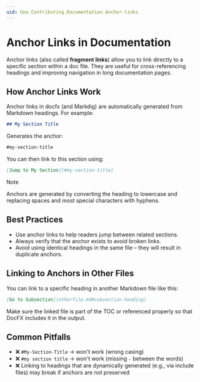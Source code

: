 ```yaml
---
uid: Uno.Contributing.Documentation.Anchor-links
---
```


# Anchor Links in Documentation

Anchor links (also called **fragment links**) allow you to link directly to a specific section within a doc file. They are useful for cross-referencing headings and improving navigation in long documentation pages.

## How Anchor Links Work

Anchor links in docfx (and Markdig) are automatically generated from Markdown headings. For example:

```markdown
## My Section Title
```

Generates the anchor:

```md
#my-section-title
```

You can then link to this section using:

```markdown
[Jump to My Section](#my-section-title)
```

> [!NOTE]
> Anchors are generated by converting the heading to lowercase and replacing spaces and most special characters with hyphens.

## Best Practices

- Use anchor links to help readers jump between related sections.
- Always verify that the anchor exists to avoid broken links.
- Avoid using identical headings in the same file – they will result in duplicate anchors.

## Linking to Anchors in Other Files

You can link to a specific heading in another Markdown file like this:

```markdown
[Go to Subsection](otherfile.md#subsection-heading)
```

Make sure the linked file is part of the TOC or referenced properly so that DocFX includes it in the output.

## Common Pitfalls

- ❌ `#My-Section-Title` → won't work (wrong casing)
- ❌ `#my section title` → won't work (missing `-` between the words)
- ❌ Linking to headings that are dynamically generated (e.g., via include files) may break if anchors are not preserved
